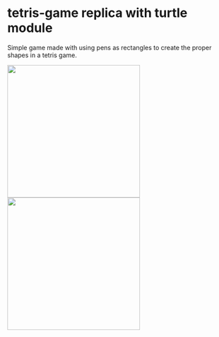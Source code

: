 # tetris-game replica with turtle module

Simple game made with using pens as rectangles to create the proper shapes in a tetris game.

<img src="images/tetris_image1" height ="300"> <img src="images/tetris_image2" height ="300">
